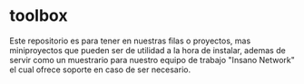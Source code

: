 # toolbox
Este repositorio es para tener en nuestras filas o proyectos, mas miniproyectos que pueden ser de utilidad a la hora de instalar, ademas de servir como un muestrario para nuestro equipo de trabajo "Insano Network" el cual ofrece soporte en caso de ser necesario.
